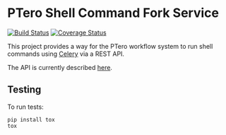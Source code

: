 # PTero Shell Command Fork Service
[![Build Status](https://travis-ci.org/mark-burnett/ptero-shell-command-fork.png?branch=master)](https://travis-ci.org/mark-burnett/ptero-shell-command-fork)
[![Coverage Status](https://coveralls.io/repos/mark-burnett/ptero-shell-command-fork/badge.png)](https://coveralls.io/r/mark-burnett/ptero-shell-command-fork)

This project provides a way for the PTero workflow system to run shell commands
using [Celery](http://www.celeryproject.org/) via a REST API.

The API is currently described
[here](https://github.com/mark-burnett/ptero-apis/blob/master/shell-command-fork.md).


## Testing

To run tests:

    pip install tox
    tox
